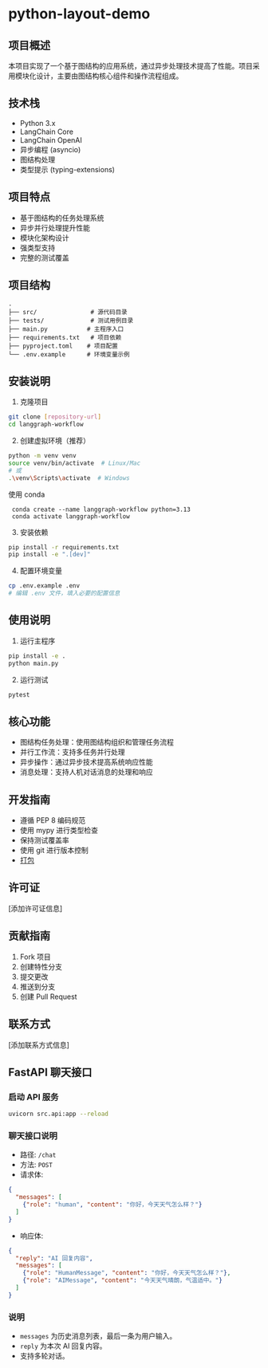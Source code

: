 # python-layout-demo

## 项目概述

本项目实现了一个基于图结构的应用系统，通过异步处理技术提高了性能。项目采用模块化设计，主要由图结构核心组件和操作流程组成。

## 技术栈

- Python 3.x
- LangChain Core
- LangChain OpenAI
- 异步编程 (asyncio)
- 图结构处理
- 类型提示 (typing-extensions)

## 项目特点

- 基于图结构的任务处理系统
- 异步并行处理提升性能
- 模块化架构设计
- 强类型支持
- 完整的测试覆盖

## 项目结构

```
.
├── src/               # 源代码目录
├── tests/             # 测试用例目录
├── main.py           # 主程序入口
├── requirements.txt   # 项目依赖
├── pyproject.toml    # 项目配置
└── .env.example      # 环境变量示例
```

## 安装说明

1. 克隆项目

```bash
git clone [repository-url]
cd langgraph-workflow
```

2. 创建虚拟环境（推荐）
```bash
python -m venv venv
source venv/bin/activate  # Linux/Mac
# 或
.\venv\Scripts\activate  # Windows
```

使用  conda
```
 conda create --name langgraph-workflow python=3.13
 conda activate langgraph-workflow
```

3. 安装依赖
```bash
pip install -r requirements.txt
pip install -e ".[dev]"
```

4. 配置环境变量
```bash
cp .env.example .env
# 编辑 .env 文件，填入必要的配置信息
```

## 使用说明

1. 运行主程序

```bash
pip install -e .
python main.py
```

2. 运行测试

```bash
pytest
```

## 核心功能

- 图结构任务处理：使用图结构组织和管理任务流程
- 并行工作流：支持多任务并行处理
- 异步操作：通过异步技术提高系统响应性能
- 消息处理：支持人机对话消息的处理和响应

## 开发指南

- 遵循 PEP 8 编码规范
- 使用 mypy 进行类型检查
- 保持测试覆盖率
- 使用 git 进行版本控制
- [打包](https://packaging.pythonlang.cn/en/latest/guides/distributing-packages-using-setuptools/)

## 许可证

[添加许可证信息]

## 贡献指南

1. Fork 项目
2. 创建特性分支
3. 提交更改
4. 推送到分支
5. 创建 Pull Request

## 联系方式

[添加联系方式信息]

## FastAPI 聊天接口

### 启动 API 服务

```bash
uvicorn src.api:app --reload
```

### 聊天接口说明

- 路径: `/chat`
- 方法: `POST`
- 请求体:

```json
{
  "messages": [
    {"role": "human", "content": "你好，今天天气怎么样？"}
  ]
}
```

- 响应体:

```json
{
  "reply": "AI 回复内容",
  "messages": [
    {"role": "HumanMessage", "content": "你好，今天天气怎么样？"},
    {"role": "AIMessage", "content": "今天天气晴朗，气温适中。"}
  ]
}
```

### 说明
- `messages` 为历史消息列表，最后一条为用户输入。
- `reply` 为本次 AI 回复内容。
- 支持多轮对话。
